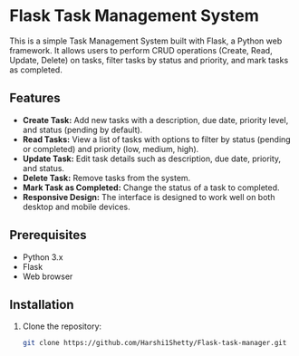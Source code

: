 # Flask Task Management System

This is a simple Task Management System built with Flask, a Python web framework. It allows users to perform CRUD operations (Create, Read, Update, Delete) on tasks, filter tasks by status and priority, and mark tasks as completed.

## Features

- **Create Task:** Add new tasks with a description, due date, priority level, and status (pending by default).
- **Read Tasks:** View a list of tasks with options to filter by status (pending or completed) and priority (low, medium, high).
- **Update Task:** Edit task details such as description, due date, priority, and status.
- **Delete Task:** Remove tasks from the system.
- **Mark Task as Completed:** Change the status of a task to completed.
- **Responsive Design:** The interface is designed to work well on both desktop and mobile devices.

## Prerequisites

- Python 3.x
- Flask
- Web browser

## Installation

1. Clone the repository:

   ```bash
   git clone https://github.com/Harshi1Shetty/Flask-task-manager.git
